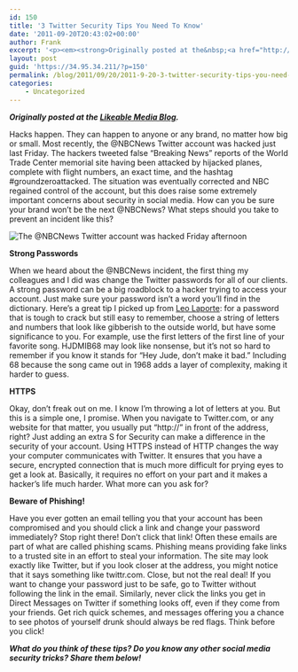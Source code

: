 ```yaml
---
id: 150
title: '3 Twitter Security Tips You Need To Know'
date: '2011-09-20T20:43:02+00:00'
author: Frank
excerpt: '<p><em><strong>Originally posted at the&nbsp;<a href="http://www.likeable.com/blog/2011/09/3-twitter-security-tips-you-need-to-know/">Likeable Media Blog</a>.</strong></em></p><p>Hacks happen. They can happen to anyone or any brand, no matter how big or small. Most recently, the @NBCNews Twitter account was hacked just last Friday. The hackers tweeted false “Breaking News” reports of the World Trade Center memorial site having been attacked by hijacked planes, complete with flight numbers, an exact time, and the hashtag #groundzeroattacked. The situation was eventually corrected and NBC regained control of the account, but this does raise some extremely important concerns about security in social media. How can you be sure your brand won’t be the next @NBCNews? What steps should you take to prevent an incident like this?</p>'
layout: post
guid: 'https://34.95.34.211/?p=150'
permalink: /blog/2011/09/20/2011-9-20-3-twitter-security-tips-you-need-to-know-html/
categories:
    - Uncategorized
---
```


***Originally posted at the [Likeable Media Blog](http://www.likeable.com/2011/09/3-twitter-security-tips-you-need-to-know/).***

Hacks happen. They can happen to anyone or any brand, no matter how big or small. Most recently, the @NBCNews Twitter account was hacked just last Friday. The hackers tweeted false “Breaking News” reports of the World Trade Center memorial site having been attacked by hijacked planes, complete with flight numbers, an exact time, and the hashtag #groundzeroattacked. The situation was eventually corrected and NBC regained control of the account, but this does raise some extremely important concerns about security in social media. How can you be sure your brand won’t be the next @NBCNews? What steps should you take to prevent an incident like this?

![The @NBCNews Twitter account was hacked Friday afternoon](http://s3.media.squarespace.com/production/1465610/17353535/wp-content/uploads/2011/12/NBCNewsHack112.jpg "NBCNewsHack1")

**Strong Passwords**

When we heard about the @NBCNews incident, the first thing my colleagues and I did was change the Twitter passwords for all of our clients. A strong password can be a big roadblock to a hacker trying to access your account. Just make sure your password isn’t a word you’ll find in the dictionary. Here’s a great tip I picked up from [Leo Laporte](http://twitter.com/leolaporte): for a password that is tough to crack but still easy to remember, choose a string of letters and numbers that look like gibberish to the outside world, but have some significance to you. For example, use the first letters of the first line of your favorite song. HJDMIB68 may look like nonsense, but it’s not so hard to remember if you know it stands for “Hey Jude, don’t make it bad.” Including 68 because the song came out in 1968 adds a layer of complexity, making it harder to guess.

**HTTPS**

Okay, don’t freak out on me. I know I’m throwing a lot of letters at you. But this is a simple one, I promise. When you navigate to Twitter.com, or any website for that matter, you usually put “http://” in front of the address, right? Just adding an extra S for Security can make a difference in the security of your account. Using HTTPS instead of HTTP changes the way your computer communicates with Twitter. It ensures that you have a secure, encrypted connection that is much more difficult for prying eyes to get a look at. Basically, it requires no effort on your part and it makes a hacker’s life much harder. What more can you ask for?

**Beware of Phishing!**

Have you ever gotten an email telling you that your account has been compromised and you should click a link and change your password immediately? Stop right there! Don’t click that link! Often these emails are part of what are called phishing scams. Phishing means providing fake links to a trusted site in an effort to steal your information. The site may look exactly like Twitter, but if you look closer at the address, you might notice that it says something like twittr.com. Close, but not the real deal! If you want to change your password just to be safe, go to Twitter without following the link in the email. Similarly, never click the links you get in Direct Messages on Twitter if something looks off, even if they come from your friends. Get rich quick schemes, and messages offering you a chance to see photos of yourself drunk should always be red flags. Think before you click!

***What do you think of these tips? Do you know any other social media security tricks? Share them below!***